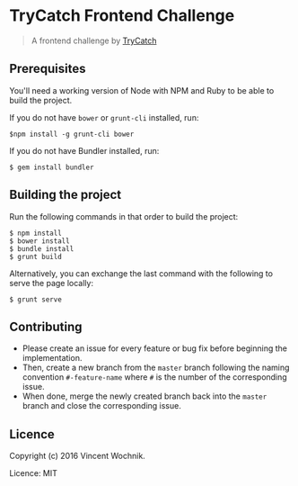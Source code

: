 # TryCatch Frontend Challenge

> A frontend challenge by [TryCatch](trycatch.tech)

## Prerequisites

You'll need a working version of Node with NPM and Ruby to be able to build the
project.

If you do not have `bower` or `grunt-cli` installed, run:

```
$npm install -g grunt-cli bower
```

If you do not have Bundler installed, run:

```
$ gem install bundler
```

## Building the project

Run the following commands in that order to build the project:

```
$ npm install
$ bower install
$ bundle install
$ grunt build
```

Alternatively, you can exchange the last command with the following to serve
the page locally:

```
$ grunt serve
```

## Contributing

* Please create an issue for every feature or bug fix before beginning the
  implementation.
* Then, create a new branch from the `master` branch following the naming
  convention `#-feature-name` where `#` is the number of the corresponding
  issue.
* When done, merge the newly created branch back into the `master` branch and
  close the corresponding issue.

## Licence

Copyright (c) 2016 Vincent Wochnik.

Licence: MIT
